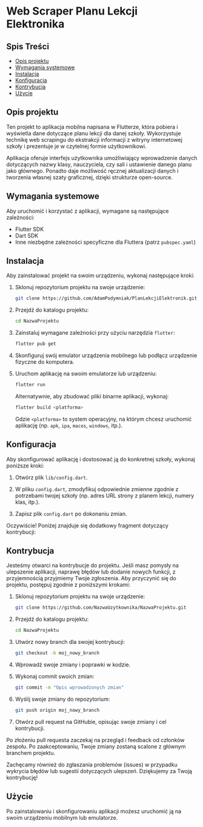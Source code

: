 # Web Scraper Planu Lekcji Elektronika

## Spis Treści

- [Opis projektu](#opis-projektu)
- [Wymagania systemowe](#wymagania-systemowe)
- [Instalacja](#instalacja)
- [Konfiguracja](#konfiguracja)
- [Kontrybucja](#kontrybucja)
- [Użycie](#użycie)

## Opis projektu

Ten projekt to aplikacja mobilna napisana w Flutterze, która pobiera i wyświetla dane dotyczące planu lekcji dla danej szkoły. Wykorzystuje technikę web scrapingu do ekstrakcji informacji z witryny internetowej szkoły i prezentuje je w czytelnej formie użytkownikowi.

Aplikacja oferuje interfejs użytkownika umożliwiający wprowadzenie danych dotyczących nazwy klasy, nauczyciela, czy sali i ustawienie danego planu jako głównego. Ponadto daje możliwość ręcznej aktualizacji danych i tworzenia własnej szaty graficznej, dzięki strukturze open-source.

## Wymagania systemowe

Aby uruchomić i korzystać z aplikacji, wymagane są następujące zależności:

- Flutter SDK
- Dart SDK
- Inne niezbędne zależności specyficzne dla Fluttera (patrz `pubspec.yaml`)

## Instalacja

Aby zainstalować projekt na swoim urządzeniu, wykonaj następujące kroki:

1. Sklonuj repozytorium projektu na swoje urządzenie:

   ```bash
   git clone https://github.com/AdamPodymniak/PlanLekcjiElektronik.git
   ```

2. Przejdź do katalogu projektu:

   ```bash
   cd NazwaProjektu
   ```

3. Zainstaluj wymagane zależności przy użyciu narzędzia `flutter`:

   ```bash
   flutter pub get
   ```

4. Skonfiguruj swój emulator urządzenia mobilnego lub podłącz urządzenie fizyczne do komputera.

5. Uruchom aplikację na swoim emulatorze lub urządzeniu:

   ```bash
   flutter run
   ```

   Alternatywnie, aby zbudować pliki binarne aplikacji, wykonaj:

   ```bash
   flutter build <platforma>
   ```

   Gdzie `<platforma>` to system operacyjny, na którym chcesz uruchomić aplikację (np. `apk`, `ipa`, `macos`, `windows`, itp.).

## Konfiguracja

Aby skonfigurować aplikację i dostosować ją do konkretnej szkoły, wykonaj poniższe kroki:

1. Otwórz plik `lib/config.dart`.

2. W pliku `config.dart`, zmodyfikuj odpowiednie zmienne zgodnie z potrzebami twojej szkoły (np. adres URL strony z planem lekcji, numery klas, itp.).

3. Zapisz plik `config.dart` po dokonaniu zmian.

Oczywiście! Poniżej znajduje się dodatkowy fragment dotyczący kontrybucji:

## Kontrybucja

Jesteśmy otwarci na kontrybucje do projektu. Jeśli masz pomysły na ulepszenie aplikacji, naprawę błędów lub dodanie nowych funkcji, z przyjemnością przyjmiemy Twoje zgłoszenia. Aby przyczynić się do projektu, postępuj zgodnie z poniższymi krokami:

1. Sklonuj repozytorium projektu na swoje urządzenie:

   ```bash
   git clone https://github.com/NazwaUzytkownika/NazwaProjektu.git
   ```

2. Przejdź do katalogu projektu:

   ```bash
   cd NazwaProjektu
   ```

3. Utwórz nowy branch dla swojej kontrybucji:

   ```bash
   git checkout -b moj_nowy_branch
   ```

4. Wprowadź swoje zmiany i poprawki w kodzie.

5. Wykonaj commit swoich zmian:

   ```bash
   git commit -m "Opis wprowadzonych zmian"
   ```

6. Wyślij swoje zmiany do repozytorium:

   ```bash
   git push origin moj_nowy_branch
   ```

7. Otwórz pull request na GitHubie, opisując swoje zmiany i cel kontrybucji.

Po złożeniu pull requesta zaczekaj na przegląd i feedback od członków zespołu. Po zaakceptowaniu, Twoje zmiany zostaną scalone z głównym branchem projektu.

Zachęcamy również do zgłaszania problemów (issues) w przypadku wykrycia błędów lub sugestii dotyczących ulepszeń. Dziękujemy za Twoją kontrybucję!

## Użycie

Po zainstalowaniu i skonfigurowaniu aplikacji możesz uruchomić ją na swoim urządzeniu mobilnym lub emulatorze.
